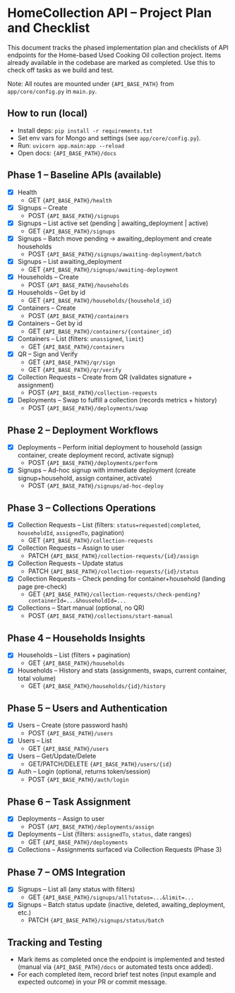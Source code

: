# HomeCollection API – Project Plan and Checklist

This document tracks the phased implementation plan and checklists of API endpoints for the Home-based Used Cooking Oil collection project. Items already available in the codebase are marked as completed. Use this to check off tasks as we build and test.

Note: All routes are mounted under `{API_BASE_PATH}` from `app/core/config.py` in `main.py`.

## How to run (local)
- Install deps: `pip install -r requirements.txt`
- Set env vars for Mongo and settings (see `app/core/config.py`).
- Run: `uvicorn app.main:app --reload`
- Open docs: `{API_BASE_PATH}/docs`

## Phase 1 – Baseline APIs (available)
- [x] Health
  - GET `{API_BASE_PATH}/health`
- [x] Signups – Create
  - POST `{API_BASE_PATH}/signups`
- [x] Signups – List active set (pending | awaiting_deployment | active)
  - GET `{API_BASE_PATH}/signups`
- [x] Signups – Batch move pending → awaiting_deployment and create households
  - POST `{API_BASE_PATH}/signups/awaiting-deployment/batch`
- [x] Signups – List awaiting_deployment
  - GET `{API_BASE_PATH}/signups/awaiting-deployment`
- [x] Households – Create
  - POST `{API_BASE_PATH}/households`
- [x] Households – Get by id
  - GET `{API_BASE_PATH}/households/{household_id}`
- [x] Containers – Create
  - POST `{API_BASE_PATH}/containers`
- [x] Containers – Get by id
  - GET `{API_BASE_PATH}/containers/{container_id}`
- [x] Containers – List (filters: `unassigned`, `limit`)
  - GET `{API_BASE_PATH}/containers`
- [x] QR – Sign and Verify
  - GET `{API_BASE_PATH}/qr/sign`
  - GET `{API_BASE_PATH}/qr/verify`
- [x] Collection Requests – Create from QR (validates signature + assignment)
  - POST `{API_BASE_PATH}/collection-requests`
- [x] Deployments – Swap to fulfill a collection (records metrics + history)
  - POST `{API_BASE_PATH}/deployments/swap`

## Phase 2 – Deployment Workflows
- [x] Deployments – Perform initial deployment to household (assign container, create deployment record, activate signup)
  - POST `{API_BASE_PATH}/deployments/perform`
- [x] Signups – Ad-hoc signup with immediate deployment (create signup+household, assign container, activate)
  - POST `{API_BASE_PATH}/signups/ad-hoc-deploy`

## Phase 3 – Collections Operations
- [x] Collection Requests – List (filters: `status=requested|completed`, `householdId`, `assignedTo`, pagination)
  - GET `{API_BASE_PATH}/collection-requests`
- [x] Collection Requests – Assign to user
  - PATCH `{API_BASE_PATH}/collection-requests/{id}/assign`
- [x] Collection Requests – Update status
  - PATCH `{API_BASE_PATH}/collection-requests/{id}/status`
- [x] Collection Requests – Check pending for container+household (landing page pre-check)
  - GET `{API_BASE_PATH}/collection-requests/check-pending?containerId=...&householdId=...`
- [x] Collections – Start manual (optional, no QR)
  - POST `{API_BASE_PATH}/collections/start-manual`

## Phase 4 – Households Insights
- [x] Households – List (filters + pagination)
  - GET `{API_BASE_PATH}/households`
- [x] Households – History and stats (assignments, swaps, current container, total volume)
  - GET `{API_BASE_PATH}/households/{id}/history`

## Phase 5 – Users and Authentication
- [x] Users – Create (store password hash)
  - POST `{API_BASE_PATH}/users`
- [x] Users – List
  - GET `{API_BASE_PATH}/users`
- [x] Users – Get/Update/Delete
  - GET/PATCH/DELETE `{API_BASE_PATH}/users/{id}`
- [x] Auth – Login (optional, returns token/session)
  - POST `{API_BASE_PATH}/auth/login`

## Phase 6 – Task Assignment
- [x] Deployments – Assign to user
  - POST `{API_BASE_PATH}/deployments/assign`
- [x] Deployments – List (filters: `assignedTo`, `status`, date ranges)
  - GET `{API_BASE_PATH}/deployments`
- [x] Collections – Assignments surfaced via Collection Requests (Phase 3)

## Phase 7 – OMS Integration
- [x] Signups – List all (any status with filters)
  - GET `{API_BASE_PATH}/signups/all?status=...&limit=...`
- [x] Signups – Batch status update (inactive, deleted, awaiting_deployment, etc.)
  - PATCH `{API_BASE_PATH}/signups/status/batch`

## Tracking and Testing
- Mark items as completed once the endpoint is implemented and tested (manual via `{API_BASE_PATH}/docs` or automated tests once added).
- For each completed item, record brief test notes (input example and expected outcome) in your PR or commit message.
